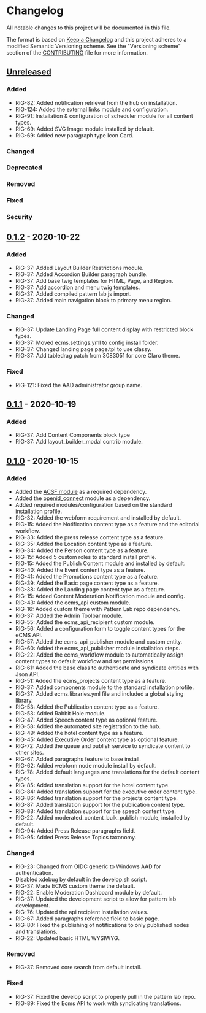# Changelog
All notable changes to this project will be documented in this file.

The format is based on [Keep a Changelog][] and this project adheres to a
modified Semantic Versioning scheme. See the "Versioning scheme" section of the
[CONTRIBUTING][] file for more information.

[Keep a Changelog]: http://keepachangelog.com/
[CONTRIBUTING]: https://github.com/State-of-Rhode-Island-eCMS/ecms_profile/README.md

## [Unreleased]
### Added
- RIG-82: Added notification retrieval from the hub on installation.
- RIG-124: Added the external links module and configuration.
- RIG-91: Installation & configuration of scheduler module for all content types.
- RIG-69: Added SVG Image module installed by default.
- RIG-69: Added new paragraph type Icon Card.

### Changed

### Deprecated

### Removed

### Fixed

### Security

## [0.1.2] - 2020-10-22
### Added
- RIG-37: Added Layout Builder Restrictions module.
- RIG-37: Added Accordion Builder paragraph bundle.
- RIG-37: Add base twig templates for HTML, Page, and Region.
- RIG-37: Add accordion and menu twig templates.
- RIG-37: Added compiled pattern lab js import.
- RIG-37: Added main navigation block to primary menu region.

### Changed
- RIG-37: Update Landing Page full content display with restricted block types.
- RIG-37: Moved ecms.settings.yml to config install folder.
- RIG-37: Changed landing page page.tpl to use classy.
- RIG-37: Add tabledrag patch from 3083051 for core Claro theme.

### Fixed
- RIG-121: Fixed the AAD administrator group name.

## [0.1.1] - 2020-10-19
### Added
- RIG-37: Add Content Components block type
- RIG-37: Add layout_builder_modal contrib module.

## [0.1.0] - 2020-10-15
### Added
- Added the [ACSF module](https://www.drupal.org/project/acsf) as a required dependency.
- Added the [openid_connect](https://www.drupal.org/project/openid_connect) module as a dependency.
- Added required modules/configuration based on the standard installation profile.
- RIG-32: Added the webform requirement and installed by default.
- RIG-15: Added the Notification content type as a feature and the editorial workflow.
- RIG-33: Added the press release content type as a feature.
- RIG-35: Added the Location content type as a feature.
- RIG-34: Added the Person content type as a feature.
- RIG-15: Added 5 custom roles to standard install profile.
- RIG-15: Added the Publish Content module and installed by default.
- RIG-40: Added the Event content type as a feature.
- RIG-41: Added the Promotions content type as a feature.
- RIG-39: Added the Basic page content type as a feature.
- RIG-38: Added the Landing page content type as a feature.
- RIG-15: Added Content Moderation Notification module and config.
- RIG-43: Added the ecms_api custom module.
- RIG-16: Added custom theme with Pattern Lab repo dependency.
- RIG-37: Added the Admin Toolbar module.
- RIG-55: Added the ecms_api_recipient custom module.
- RIG-56: Added a configuration form to toggle content types for the eCMS API.
- RIG-57: Added the ecms_api_publisher module and custom entity.
- RIG-60: Added the ecms_api_publisher module installation steps.
- RIG-22: Added the ecms_workflow module to automatically assign content types to default workflow and set permissions.
- RIG-61: Added the base class to authenticate and syndicate entities with Json API.
- RIG-51: Added the ecms_projects content type as a feature.
- RIG-37: Added components module to the standard installation profile.
- RIG-37: Added ecms.libraries.yml file and included a global styling library.
- RIG-53: Added the Publication content type as a feature.
- RIG-53: Added Rabbit Hole module.
- RIG-47: Added Speech content type as optional feature.
- RIG-58: Added the automated site registration to the hub.
- RIG-49: Added the hotel content type as a feature.
- RIG-45: Added Executive Order content type as optional feature.
- RIG-72: Added the queue and publish service to syndicate content to other sites.
- RIG-67: Added paragraphs feature to base install.
- RIG-62: Added webform node module install by default.
- RIG-78: Added default languages and translations for the default content types.
- RIG-85: Added translation support for the hotel content type.
- RIG-84: Added translation support for the executive order content type.
- RIG-86: Added translation support for the projects content type.
- RIG-87: Added translation support for the publication content type.
- RIG-88: Added translation support for the speech content type.
- RIG-22: Added moderated_content_bulk_publish module, installed by default.
- RIG-94: Added Press Release paragraphs field.
- RIG-95: Added Press Release Topics taxonomy.

### Changed
- RIG-23: Changed from OIDC generic to Windows AAD for authentication.
- Disabled xdebug by default in the develop.sh script.
- RIG-37: Made ECMS custom theme the default.
- RIG-22: Enable Moderation Dashboard module by default.
- RIG-37: Updated the development script to allow for pattern lab development.
- RIG-76: Updated the api recipient installation values.
- RIG-67: Added paragraphs reference field to basic page.
- RIG-80: Fixed the publishing of notifications to only published nodes and translations.
- RIG-22: Updated basic HTML WYSIWYG.

### Removed
- RIG-37: Removed core search from default install.

### Fixed
- RIG-37: Fixed the develop script to properly pull in the pattern lab repo.
- RIG-89: Fixed the Ecms API to work with syndicating translations.

[Unreleased]: https://github.com/State-of-Rhode-Island-eCMS/ecms_profile/compare/0.1.2...HEAD
[0.1.2]: https://github.com/State-of-Rhode-Island-eCMS/ecms_profile/compare/0.1.1...0.1.2
[0.1.1]: https://github.com/State-of-Rhode-Island-eCMS/ecms_profile/compare/0.1.0...0.1.1
[0.1.0]: https://github.com/State-of-Rhode-Island-eCMS/ecms_profile/releases/tag/0.1.0
